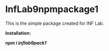 # InfLab9npmpackage1
 This is the simple package created for INF Lab.
 
 **Installation:**

<i><b>npm i inflab9pack1<b></i>
 
